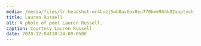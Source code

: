 ```yaml
---
media: /media/files/lr-headshot-or4buzj5wb8av6ox8eu770kmm9hhk82xoptychjftu.jpg
title: Lauren Russell
alt: A photo of poet Lauren Russell.
caption: Courtesy Lauren Russell
date: 2020-12-04T10:24:00-0500
---
```


